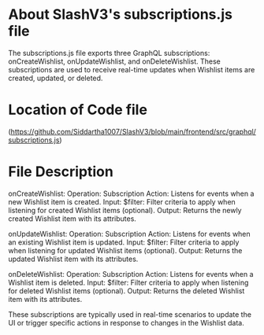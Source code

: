# About SlashV3's subscriptions.js file 
The subscriptions.js file exports three GraphQL subscriptions: onCreateWishlist, onUpdateWishlist, and onDeleteWishlist. These subscriptions are used to receive real-time updates when Wishlist items are created, updated, or deleted.

# Location of Code file
(https://github.com/Siddartha1007/SlashV3/blob/main/frontend/src/graphql/subscriptions.js)

# File Description
onCreateWishlist:
Operation: Subscription
Action: Listens for events when a new Wishlist item is created.
Input:
$filter: Filter criteria to apply when listening for created Wishlist items (optional).
Output: Returns the newly created Wishlist item with its attributes.

onUpdateWishlist:
Operation: Subscription
Action: Listens for events when an existing Wishlist item is updated.
Input:
$filter: Filter criteria to apply when listening for updated Wishlist items (optional).
Output: Returns the updated Wishlist item with its attributes.

onDeleteWishlist:
Operation: Subscription
Action: Listens for events when a Wishlist item is deleted.
Input:
$filter: Filter criteria to apply when listening for deleted Wishlist items (optional).
Output: Returns the deleted Wishlist item with its attributes.

These subscriptions are typically used in real-time scenarios to update the UI or trigger specific actions in response to changes in the Wishlist data.
